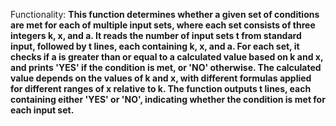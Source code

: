 Functionality: **This function determines whether a given set of conditions are met for each of multiple input sets, where each set consists of three integers k, x, and a. It reads the number of input sets t from standard input, followed by t lines, each containing k, x, and a. For each set, it checks if a is greater than or equal to a calculated value based on k and x, and prints 'YES' if the condition is met, or 'NO' otherwise. The calculated value depends on the values of k and x, with different formulas applied for different ranges of x relative to k. The function outputs t lines, each containing either 'YES' or 'NO', indicating whether the condition is met for each input set.**
